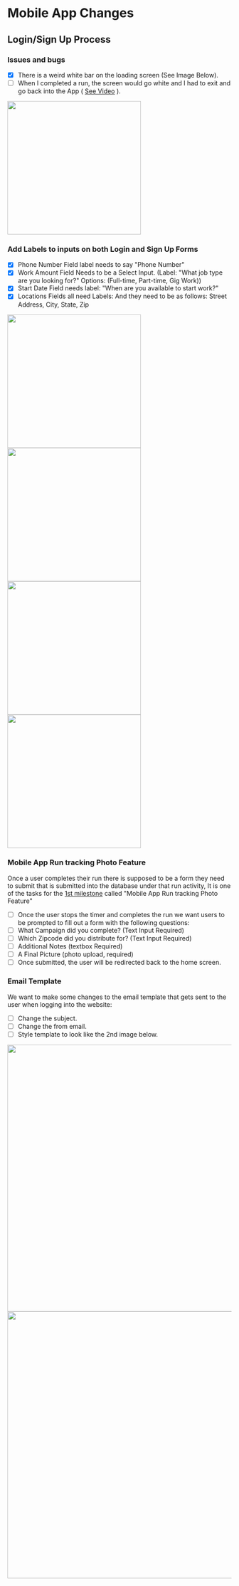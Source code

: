 # Mobile App Changes

## Login/Sign Up Process

### Issues and bugs
- [x] There is a weird white bar on the loading screen (See Image Below).
- [ ] When I completed a run, the screen would go white and I had to exit and go back into the App ( [See Video](https://github.com/702Padmin/Flyertap-Distributor/blob/dev/imgs/120619-720x1600.mp4) ).
<img src='https://github.com/702Padmin/Flyertap-Distributor/blob/dev/imgs/Screenshot_20240112_120715.jpg' width='300'>



### Add Labels to inputs on both Login and Sign Up Forms
- [x] Phone Number Field label needs to say "Phone Number"
- [x] Work Amount Field Needs to be a Select Input. (Label: "What job type are you looking for?"  Options: (Full-time, Part-time, Gig Work))
- [x] Start Date Field needs label: "When are you available to start work?"
- [x] Locations Fields all need Labels: And they need to be as follows: Street Address, City, State, Zip

<img src='https://github.com/702Padmin/Flyertap-Distributor/blob/dev/imgs/PhoneNumber%20Field.jpg' width='300'>
<img src='https://github.com/702Padmin/Flyertap-Distributor/blob/dev/imgs/SignInForm.jpg' width='300'>
<img src='https://github.com/702Padmin/Flyertap-Distributor/blob/dev/imgs/LocationFields.jpg' width='300'>
<img src='https://github.com/702Padmin/Flyertap-Distributor/blob/dev/imgs/WorkAmountField.jpg' width='300'>

### Mobile App Run tracking Photo Feature
Once a user completes their run there is supposed to be a form they need to submit that is submitted into the database under that run activity,
It is one of the tasks for the [1st milestone](https://github.com/702Padmin/Flyertap-Distributor/blob/dev/Milestone1.md) called "Mobile App Run tracking Photo Feature"
- [ ] Once the user stops the timer and completes the run we want users to be prompted to fill out a form with the following questions:
- [ ] What Campaign did you complete? (Text Input Required)
- [ ] Which Zipcode did you distribute for? (Text Input Required)
- [ ] Additional Notes (textbox Required)
- [ ] A Final Picture (photo upload, required)
- [ ] Once submitted, the user will be redirected back to the home screen.

### Email Template
We want to make some changes to the email template that gets sent to the user when logging into the website:
- [ ] Change the subject.
- [ ] Change the from email.
- [ ] Style template to look like the 2nd image below.
<img src='https://github.com/702Padmin/Flyertap-Distributor/blob/dev/imgs/EmailTemplate.png' width='600'>
<img src='https://github.com/702Padmin/Flyertap-Distributor/blob/dev/imgs/em_temp.png' width='600'>

